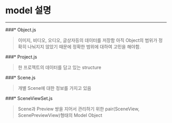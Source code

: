 model 설명
============
___

###* Object.js
> 이미지, 비디오, 오디오, 글상자등의 데이터를 저장함
> 아직 Object의 범위가 정확히 나눠지지 않았기 때문에 정확한 범위에 대하여 고민을 해야함.

###* Project.js
> 한 프로젝트의 데이터를 담고 있는 structure

###* Scene.js
> 개별 Scene에 대한 정보를 가지고 있음

###* SceneViewSet.js
> Scene과 Preview 쌍을 지어서 관리하기 위한
  pair(SceneView, ScenePreviewView)형태의 Model Object
